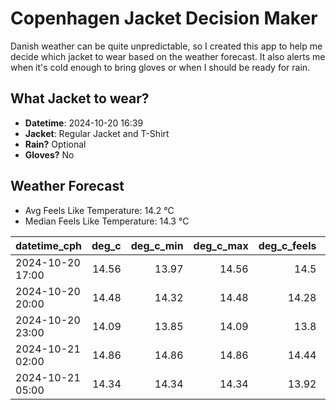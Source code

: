 
# Copenhagen Jacket Decision Maker

Danish weather can be quite unpredictable, so I created this app to help me decide which jacket to wear based on the weather forecast. 
It also alerts me when it's cold enough to bring gloves or when I should be ready for rain.

## What Jacket to wear?

- **Datetime**: 2024-10-20 16:39
- **Jacket**: Regular Jacket and T-Shirt
- **Rain?** Optional
- **Gloves?** No

## Weather Forecast
- Avg Feels Like Temperature: 14.2 °C
- Median Feels Like Temperature: 14.3 °C

| datetime_cph     |   deg_c |   deg_c_min |   deg_c_max |   deg_c_feels | weather   | wind   | rain   |
|:-----------------|--------:|------------:|------------:|--------------:|:----------|:-------|:-------|
| 2024-10-20 17:00 |   14.56 |       13.97 |       14.56 |         14.5  | Clouds    | High   | None   |
| 2024-10-20 20:00 |   14.48 |       14.32 |       14.48 |         14.28 | Clouds    | High   | None   |
| 2024-10-20 23:00 |   14.09 |       13.85 |       14.09 |         13.8  | Clouds    | High   | None   |
| 2024-10-21 02:00 |   14.86 |       14.86 |       14.86 |         14.44 | Clouds    | High   | None   |
| 2024-10-21 05:00 |   14.34 |       14.34 |       14.34 |         13.92 | Rain      | High   | Low    |
        